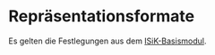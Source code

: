 # Repräsentationsformate

Es gelten die Festlegungen aus dem [ISiK-Basismodul](https://simplifier.net/guide/implementierungsleitfadenisik-basismodul/I-m-U-UebergreifendeFestlegungen-Repraesentationsformate?version=current).
